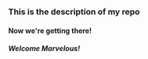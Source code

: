 <h3> This is the description of my repo </h3>
 
<h4> Now we're getting there! </h4>


<h5> Welcome Marvelous! </h5>

